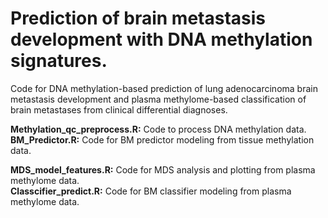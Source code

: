 # **Prediction of brain metastasis development with DNA methylation signatures.**

Code for DNA methylation-based prediction of lung adenocarcinoma brain metastasis development and plasma methylome-based classification of brain metastases from clinical differential diagnoses.

**Methylation_qc_preprocess.R:** Code to process DNA methylation data.<br/> 
**BM_Predictor.R:** Code for BM predictor modeling from tissue methylation data.<br/>

**MDS_model_features.R:** Code for MDS analysis and plotting from plasma methylome data.<br/>
**Classcifier_predict.R:** Code for BM classifier modeling from plasma methylome data.
